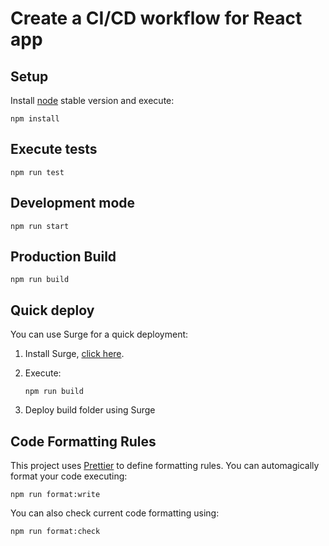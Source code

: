 # Create a CI/CD workflow for React app

## Setup

Install [node](https://nodejs.org/en/) stable version and execute:

```
npm install
```

## Execute tests

```
npm run test
```

## Development mode

```
npm run start
```

## Production Build

```
npm run build
```

## Quick deploy

You can use Surge for a quick deployment:

1. Install Surge, [click here](https://surge.sh/).
2. Execute:

   ```
   npm run build
   ```

3. Deploy build folder using Surge

## Code Formatting Rules

This project uses [Prettier](https://prettier.io/) to define formatting rules. You can automagically format your code executing:

```
npm run format:write
```

You can also check current code formatting using:

```
npm run format:check
```
